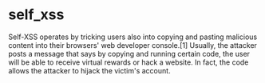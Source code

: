 # self_xss


Self-XSS operates by tricking users also into copying and pasting malicious content into their browsers' web developer console.[1] Usually, the attacker posts a message that says by copying and running certain code, the user will be able to receive virtual rewards or hack a website. In fact, the code allows the attacker to hijack the victim's account.
